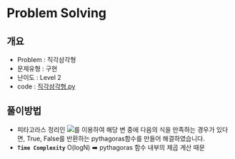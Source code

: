 # Problem Solving

## 개요

- Problem : 직각삼각형
- 문제유형 : 구현
- 난이도 : Level 2
- code : [직각삼각형.py](https://kdt-gitlab.elice.io/yjk5309/algorithm-study-02/-/blob/master/3주차/2021-01-07/정소원/직각삼각형.py)

## 풀이방법

- 피타고라스 정리인 ![](https://wikimedia.org/api/rest_v1/media/math/render/svg/7ef0a5a4b8ab98870ae5d6d7c7b4dfe3fb6612e2)를 이용하여 해당 변 중에 다음의 식을 만족하는 경우가 있다면, True, False를 반환하는 pythagoras함수를 만들어 해결하였습니다.
- **`Time Complexity`** O(logN) ➡️ pythagoras 함수 내부의 제곱 계산 때문
